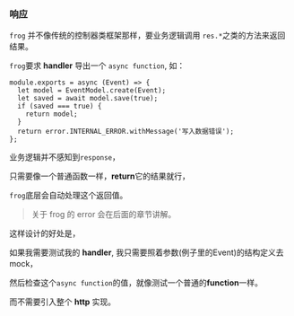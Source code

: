### 响应

`frog` 并不像传统的控制器类框架那样，要业务逻辑调用 `res.*`之类的方法来返回结果。

`frog`要求 **handler** 导出一个 `async function`, 如：

```
module.exports = async (Event) => {
  let model = EventModel.create(Event);
  let saved = await model.save(true);
  if (saved === true) {
    return model;
  } 
  return error.INTERNAL_ERROR.withMessage('写入数据错误');
};
```

业务逻辑并不感知到`response`， 

只需要像一个普通函数一样，**return**它的结果就行，

`frog`底层会自动处理这个返回值。

> 关于 frog 的 error 会在后面的章节讲解。


这样设计的好处是，

如果我需要测试我的 **handler**, 我只需要照着参数(例子里的Event)的结构定义去mock，

然后检查这个`async function`的值，就像测试一个普通的**function**一样。

而不需要引入整个 **http** 实现。